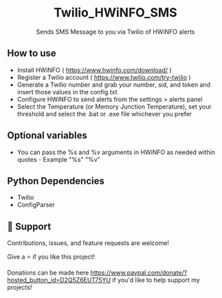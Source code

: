 <h1 align="center">Twilio_HWiNFO_SMS</h1>

<p align="center">Sends SMS Message to you via Twilio of HWiNFO alerts</p>

## How to use

- Install HWiNFO ( https://www.hwinfo.com/download/ )
- Register a Twilio account ( https://www.twilio.com/try-twilio )
- Generate a Twilio number and grab your number, sid, and token and insert those values in the config.txt
- Configure HWiNFO to send alerts from the settings > alerts panel
- Select the Temperature (or Memory Junction Temperature), set your threshold and select the .bat or .exe file whichever you prefer

## Optional variables

- You can pass the %s and %v arguments in HWiNFO as needed within quotes - Example "%s" "%v"
 
## Python Dependencies

- Twilio
- ConfigParser

## 🤝 Support

Contributions, issues, and feature requests are welcome!

Give a ⭐️ if you like this project!

Donations can be made here https://www.paypal.com/donate/?hosted_button_id=D2Q5Z6EUT75YU if you'd like to help support my projects!
